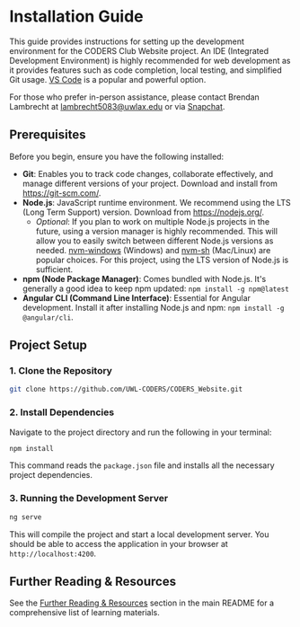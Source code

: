 # Installation Guide

This guide provides instructions for setting up the development environment for the CODERS Club Website project. An IDE (Integrated Development Environment) is highly recommended for web development as it provides features such as code completion, local testing, and simplified Git usage. [VS Code](https://code.visualstudio.com/) is a popular and powerful option.

For those who prefer in-person assistance, please contact Brendan Lambrecht at lambrecht5083@uwlax.edu or via [Snapchat](https://snapchat.com/add/bren-dog2020).

## Prerequisites

Before you begin, ensure you have the following installed:

* **Git**: Enables you to track code changes, collaborate effectively, and manage different versions of your project. Download and install from https://git-scm.com/.
* **Node.js**: JavaScript runtime environment. We recommend using the LTS (Long Term Support) version. Download from https://nodejs.org/.
  * *Optional*: If you plan to work on multiple Node.js projects in the future, using a version manager is highly recommended. This will allow you to easily switch between different Node.js versions as needed. [nvm-windows](https://github.com/coreybutler/nvm-windows) (Windows) and [nvm-sh](https://github.com/nvm-sh/nvm) (Mac/Linux) are popular choices. For this project, using the LTS version of Node.js is sufficient.
* **npm (Node Package Manager)**: Comes bundled with Node.js. It's generally a good idea to keep npm updated: `npm install -g npm@latest`
* **Angular CLI (Command Line Interface)**: Essential for Angular development. Install it after installing Node.js and npm: `npm install -g @angular/cli`.

## Project Setup

### 1. Clone the Repository

```bash
git clone https://github.com/UWL-CODERS/CODERS_Website.git
```

### 2. Install Dependencies

Navigate to the project directory and run the following in your terminal:

```bash
npm install
```

This command reads the `package.json` file and installs all the necessary project dependencies.

### 3. Running the Development Server

```bash
ng serve
```

This will compile the project and start a local development server. You should be able to access the application in your browser at `http://localhost:4200`.

## Further Reading & Resources

See the [Further Reading & Resources](README.md/#further-reading--resources) section in the main README for a comprehensive list of learning materials.